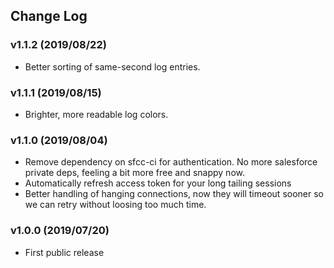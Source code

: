 ## Change Log

### v1.1.2 (2019/08/22)

- Better sorting of same-second log entries.

### v1.1.1 (2019/08/15)

- Brighter, more readable log colors.

### v1.1.0 (2019/08/04)

- Remove dependency on sfcc-ci for authentication. No more salesforce private deps, feeling a bit more free and snappy now.
- Automatically refresh access token for your long tailing sessions
- Better handling of hanging connections, now they will timeout sooner so we can retry without loosing too much time.

### v1.0.0 (2019/07/20)

- First public release
